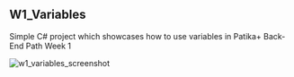 ## W1_Variables

Simple C# project which showcases how to use variables in Patika+ Back-End Path Week 1

![w1_variables_screenshot](https://github.com/user-attachments/assets/5a0ac5f0-80ab-4387-a76f-4d1e1eee43be)
